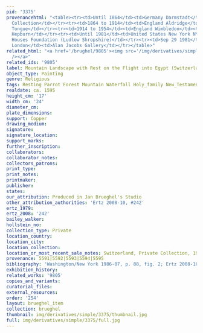 ```yaml
---
pid: '3375'
provenancehtml: "<table><tr><td>Until 1864</td><td>Germany Darmstadt</td><td>Private
  Collection</td></tr><tr><td>1864 to 1914</td><td>England Aldridge</td><td>James
  Tongue</td></tr><tr><td>1914 to 1954</td><td>England Wimbledon</td><td>Sidney Agnes
  Hepburn</td></tr><tr><td>Until 1981</td><td>United States New York NY</td><td>Heritage
  Houses Foundation (Ludlow Shropshire)</td></tr><tr><td>Sep 29 1981</td><td>England
  London</td><td>Alan Jacobs Gallery</td></tr></table>"
related_html: "<a href='/brughel/9805'><img src='/img/derivatives/simple/9805/thumbnail.jpg'
  /></a>"
related_ids: '9805'
label: Mountain Landscape with Rest on the Flight into Egypt (Switzerland)
object_type: Painting
genre: Religious
tags: Resting Parrot Forest Mountain Waterfall Holy_family New_Testament
realdate: ca. 1595
height_cm: '17'
width_cm: '24'
diameter_cm:
plate_dimensions:
support: Copper
drawing_medium:
signature:
signature_location:
support_marks:
further_inscription:
collaborators:
collaborator_notes:
collectors_patrons:
print_type:
print_notes:
printmaker:
publisher:
states:
our_attribution: Produced in Jan Brueghel's Studio
other_attribution_authorities: 'Ertz 2008-10, #242'
ertz_1979:
ertz_2008: '242'
bailey_walker:
hollstein_no:
collection_type: Private
location_country:
location_city:
location_collection:
location_or_most_recent_sale_notes: Switzerland, Private Collection, 1982
provenance: 5591|5592|5593|5594|5595
bibliography: 'Washington/New York 1986-87, p. 88, fig. 2; Ertz 2008-10, cat. #242'
exhibition_history:
related_works: '9805'
copies_and_variants:
curatorial_files:
external_resources:
order: '254'
layout: brueghel_item
collection: brueghel
thumbnail: img/derivatives/simple/3375/thumbnail.jpg
full: img/derivatives/simple/3375/full.jpg
---
```

